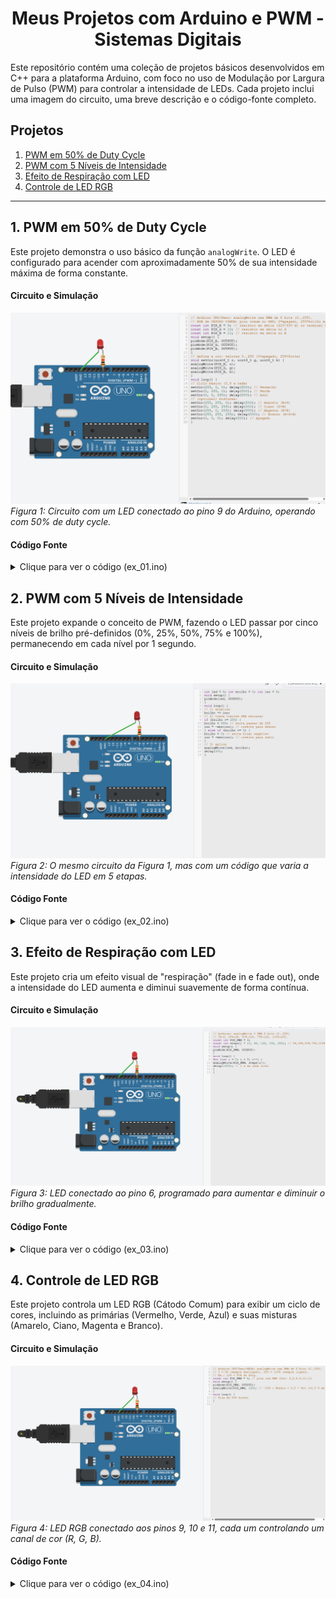 <div align="center">

# Meus Projetos com Arduino e PWM - Sistemas Digitais

</div>

Este repositório contém uma coleção de projetos básicos desenvolvidos em C++ para a plataforma Arduino, com foco no uso de Modulação por Largura de Pulso (PWM) para controlar a intensidade de LEDs. Cada projeto inclui uma imagem do circuito, uma breve descrição e o código-fonte completo.

## Projetos

1.  [PWM em 50% de Duty Cycle](#1-pwm-em-50-de-duty-cycle)
2.  [PWM com 5 Níveis de Intensidade](#2-pwm-com-5-níveis-de-intensidade)
3.  [Efeito de Respiração com LED](#3-efeito-de-respiração-com-led)
4.  [Controle de LED RGB](#4-controle-de-led-rgb)

---

## 1. PWM em 50% de Duty Cycle

Este projeto demonstra o uso básico da função `analogWrite`. O LED é configurado para acender com aproximadamente 50% de sua intensidade máxima de forma constante.

#### Circuito e Simulação
![Circuito do PWM em 50%](ex_1.png)
*Figura 1: Circuito com um LED conectado ao pino 9 do Arduino, operando com 50% de duty cycle.*

#### Código Fonte
<details>
<summary>Clique para ver o código (ex_01.ino)</summary>

```cpp
// Arduino UNO/Nano/MEGA: analogWrite usa PWM de 8 bits (0..255).
// 0 = 0% (sempre desligado), 255 = 100% (sempre ligado).
// Ex.: 128 ≈ 50% de duty.
const int PIN_PWM = 9; // pino com PWM (Uno: 3,5,6,9,10,11)

void setup() {
  pinMode(PIN_PWM, OUTPUT);
  // Define o valor do PWM para 128, que corresponde a ~50%
  // Vmedia ≈ 0,5 * Vcc (≈2,5 V em 5 V)
  analogWrite(PIN_PWM, 128);
}

void loop() {
  // O código no setup já define o brilho,
  // então o loop pode ficar vazio para manter o LED aceso constantemente.
}
```
</details>

## 2. PWM com 5 Níveis de Intensidade

Este projeto expande o conceito de PWM, fazendo o LED passar por cinco níveis de brilho pré-definidos (0%, 25%, 50%, 75% e 100%), permanecendo em cada nível por 1 segundo.

#### Circuito e Simulação
![Circuito do PWM com 5 níveis](ex_2.png)
*Figura 2: O mesmo circuito da Figura 1, mas com um código que varia a intensidade do LED em 5 etapas.*

#### Código Fonte
<details>
<summary>Clique para ver o código (ex_02.ino)</summary>

```cpp
// Arduino: analogWrite = PWM 8 bits (0..255).
// 0%→0, 25%→64, 50%→128, 75%→192, 100%→255.
const int PIN_PWM = 9;
const int steps[] = {0, 64, 128, 192, 255}; // Array com os valores de PWM

void setup() {
  pinMode(PIN_PWM, OUTPUT);
}

void loop() {
  // Percorre o array de 'steps'
  for (int i = 0; i < 5; i++) {
    analogWrite(PIN_PWM, steps[i]);
    delay(1000); // Espera 1 segundo em cada nível de brilho
  }
}
```
</details>

## 3. Efeito de Respiração com LED

Este projeto cria um efeito visual de "respiração" (fade in e fade out), onde a intensidade do LED aumenta e diminui suavemente de forma contínua.

#### Circuito e Simulação
![Circuito do Efeito de Respiração](ex_3.png)
*Figura 3: LED conectado ao pino 6, programado para aumentar e diminuir o brilho gradualmente.*

#### Código Fonte
<details>
<summary>Clique para ver o código (ex_03.ino)</summary>

```cpp
int led = 6;
int brilho = 0;
int inc = 5; // Valor do incremento a cada passo

void setup() {
  pinMode(led, OUTPUT);
}

void loop() {
  // 1) Atualiza o valor do brilho
  brilho = brilho + inc;

  // 2) Trata os limites para inverter a direção.
  // Se o brilho atingir o máximo (255) ou o mínimo (0),
  // inverte o sinal do incremento para começar a descer/subir.
  if (brilho <= 0 || brilho >= 255) {
    inc = -inc;
  }

  // 3) Aplica o valor do brilho ao LED
  analogWrite(led, brilho);

  // Pequena pausa para que o efeito seja suave e visível
  delay(30);
}
```
</details>

## 4. Controle de LED RGB

Este projeto controla um LED RGB (Cátodo Comum) para exibir um ciclo de cores, incluindo as primárias (Vermelho, Verde, Azul) e suas misturas (Amarelo, Ciano, Magenta e Branco).

#### Circuito e Simulação
![Circuito do LED RGB](ex_4.png)
*Figura 4: LED RGB conectado aos pinos 9, 10 e 11, cada um controlando um canal de cor (R, G, B).*

#### Código Fonte
<details>
<summary>Clique para ver o código (ex_04.ino)</summary>

```cpp
// Arduino UNO/Nano: analogWrite usa PWM de 8 bits (0..255).
// RGB de CÁTODO COMUM: pino comum no GND; 0=apagado, 255=brilho máximo.
const int PIN_R = 9;  // Resistor em série (220–330 Ω) no terminal R
const int PIN_G = 10; // Resistor em série no terminal G
const int PIN_B = 11; // Resistor em série no terminal B

void setup() {
  pinMode(PIN_R, OUTPUT);
  pinMode(PIN_G, OUTPUT);
  pinMode(PIN_B, OUTPUT);
}

// Função auxiliar para definir a cor
// Recebe os valores de 0 a 255 para cada cor
void setCor(uint8_t r, uint8_t g, uint8_t b) {
  analogWrite(PIN_R, r);
  analogWrite(PIN_G, g);
  analogWrite(PIN_B, b);
}

void loop() {
  // Ciclo básico (0,5 s cada cor)
  setCor(255, 0, 0);   delay(500); // Vermelho
  setCor(0, 255, 0);   delay(500); // Verde
  setCor(0, 0, 255);   delay(500); // Azul

  // (Opcional) Misturas de cores
  setCor(255, 255, 0);   delay(500); // Amarelo (R+G)
  setCor(0, 255, 255);   delay(500); // Ciano (G+B)
  setCor(255, 0, 255);   delay(500); // Magenta (R+B)
  setCor(255, 255, 255); delay(500); // Branco (R+G+B)
  setCor(0, 0, 0);       delay(500); // Apagado
}

```
